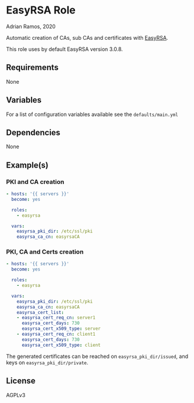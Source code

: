 # EasyRSA Role

Adrian Ramos, 2020

Automatic creation of CAs, sub CAs and certificates with [EasyRSA](https://github.com/OpenVPN/easy-rsa).

This role uses by default EasyRSA version 3.0.8.

## Requirements

None

## Variables

For a list of configuration variables available see the `defaults/main.yml`

## Dependencies

None

## Example(s)

### PKI and CA creation

```yml
- hosts: '{{ servers }}'
  become: yes

  roles:
    - easyrsa

  vars:
    easyrsa_pki_dir: /etc/ssl/pki
    easyrsa_ca_cn: easyrsaCA
```

### PKI, CA and Certs creation

```yml
- hosts: '{{ servers }}'
  become: yes

  roles:
    - easyrsa

  vars:
    easyrsa_pki_dir: /etc/ssl/pki
    easyrsa_ca_cn: easyrsaCA
    easyrsa_cert_list:
    - easyrsa_cert_req_cn: server1
      easyrsa_cert_days: 730
      easyrsa_cert_x509_type: server
    - easyrsa_cert_req_cn: client1
      easyrsa_cert_days: 730
      easyrsa_cert_x509_type: client
```

The generated certificates can be reached on `easyrsa_pki_dir/issued`, and keys on `easyrsa_pki_dir/private`.

## License

AGPLv3
